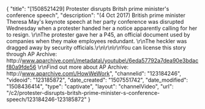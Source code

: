 {
    "title": "[1508521429] Protester disrupts Britsh prime minister's conference speech",
    "description": "(4 Oct 2017) British prime minister Theresa May's keynote speech at her party conference was disrupted Wednesday when a protester handed her a notice apparently calling for her to resign. \r\nThe protester gave her a P45, an official document used by companies when they make employees redundant. \r\nThe heckler was dragged away by security officials.\r\n\r\n\r\nYou can license this story through AP Archive: http:\/\/www.aparchive.com\/metadata\/youtube\/6eda57792a7dea90e3bdacf80a9fde56 \r\nFind out more about AP Archive: http:\/\/www.aparchive.com\/HowWeWork",
    "channelid": "123184246",
    "videoid": "123185872",
    "date_created": "1507551742",
    "date_modified": "1508436414",
    "type": "captivate",
    "layout": "channelVideo",
    "url": "\/c2\/protester-disrupts-britsh-prime-minister-s-conference-speech\/123184246-123185872"
}